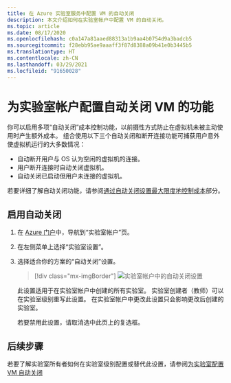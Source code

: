```yaml
---
title: 在 Azure 实验室服务中配置 VM 的自动关闭
description: 本文介绍如何在实验室帐户中配置 VM 的自动关闭。
ms.topic: article
ms.date: 08/17/2020
ms.openlocfilehash: c0a147a81aaed88313a1b9aa4b0754d9a3badcb5
ms.sourcegitcommit: f28ebb95ae9aaaff3f87d8388a09b41e0b3445b5
ms.translationtype: HT
ms.contentlocale: zh-CN
ms.lasthandoff: 03/29/2021
ms.locfileid: "91650028"
---
```

# <a name="configure-automatic-shutdown-of-vms-for-a-lab-account"></a>为实验室帐户配置自动关闭 VM 的功能

你可以启用多项“自动关闭”成本控制功能，以前摄性方式防止在虚拟机未被主动使用时产生额外成本。 组合使用以下三个自动关闭和断开连接功能可捕获用户意外使虚拟机运行的大多数情况：
 
- 自动断开用户与 OS 认为空闲的虚拟机的连接。
- 用户断开连接时自动关闭虚拟机。
- 自动关闭已启动但用户未连接的虚拟机。

若要详细了解自动关闭功能，请参阅[通过自动关闭设置最大限度地控制成本](cost-management-guide.md#automatic-shutdown-settings-for-cost-control)部分。

## <a name="enable-automatic-shutdown"></a>启用自动关闭

1. 在 [Azure 门户](https://portal.azure.com/)中，导航到“实验室帐户”页。
1. 在左侧菜单上选择“实验室设置”。
1. 选择适合你的方案的“自动关闭”设置。  

    > [!div class="mx-imgBorder"]
    > ![实验室帐户中的自动关闭设置](./media/how-to-configure-lab-accounts/automatic-shutdown-vm-disconnect.png)
    
    此设置适用于在实验室帐户中创建的所有实验室。 实验室创建者（教师）可以在实验室级别重写此设置。 在实验室帐户中更改此设置只会影响更改后创建的实验室。

    若要禁用此设置，请取消选中此页上的复选框。 

## <a name="next-steps"></a>后续步骤

若要了解实验室所有者如何在实验室级别配置或替代此设置，请参阅[为实验室配置 VM 自动关闭](how-to-enable-shutdown-disconnect.md)
